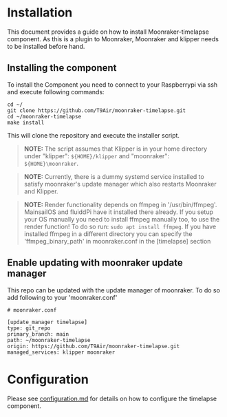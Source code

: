 # Installation

This document provides a guide on how to install Moonraker-timelapse component.
As this is a plugin to Moonraker, Moonraker and klipper needs to be installed
before hand.

## Installing the component

To install the Component you need to connect to your Raspberrypi via ssh and
execute following commands:

```
cd ~/
git clone https://github.com/T9Air/moonraker-timelapse.git
cd ~/moonraker-timelapse
make install
```

This will clone the repository and execute the installer script.

> **NOTE:** The script assumes that Klipper is in your home directory under
> "klipper": `${HOME}/klipper` and "moonraker": `${HOME}\moonraker`.

> **NOTE:** Currently, there is a dummy systemd service installed
> to satisfy moonraker's update manager which also restarts Moonraker and Klipper.

> **NOTE:** Render functionality depends on ffmpeg in '/usr/bin/ffmpeg'.
> MainsailOS and fluiddPi have it installed there already. If you setup your OS
> manually you need to install ffmpeg manually too, to use the render function!
> To do so run: `sudo apt install ffmpeg`. If you have installed ffmpeg in a different
> directory you can specify the 'ffmpeg_binary_path' in moonraker.conf in the
> [timelapse] section

## Enable updating with moonraker update manager

This repo can be updated with the update manager of moonraker. To do so
add following to your 'moonraker.conf'

```
# moonraker.conf

[update_manager timelapse]
type: git_repo
primary_branch: main
path: ~/moonraker-timelapse
origin: https://github.com/T9Air/moonraker-timelapse.git
managed_services: klipper moonraker
```

# Configuration

Please see [configuration.md](configuration.md) for details on how to
configure the timelapse component.
